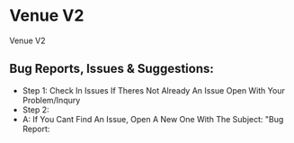 # Venue V2

Venue V2

## Bug Reports, Issues & Suggestions:
- Step 1: Check In Issues If Theres Not Already An Issue Open With Your Problem/Inqury
- Step 2: 
 - A: If You Cant Find An Issue, Open A New One With The Subject: "Bug Report: <Title>"
 - B: If You Have A Suggestion, Open A New Issue With The Subject "Suggestion: <Title>"
- Step 3: Follow The Format:
WIP

## Self-Host Install:

> WIP

## Contributing:

- Step 1: Follow The: Development/Contribute Install
- Step 2: Contribute! :D
- Step 3: Open An PR

## Development/Contribute Install:

### Requirements:
- Node.JS V20 Or Later (https://nodejs.org/)
- PNPM (npm i -g pnpm)
- Basic Understanding Of: Node.js, PNPM, Discord.js & Such

### Clone The Repo:
```bash
git clone https://github.com/Sectly/Venue.git
```

### Installation:
Install the packages:
```bash
pnpm install
```

### Testing:
Start in development mode with pnpm:

```bash
pnpm dev
```
